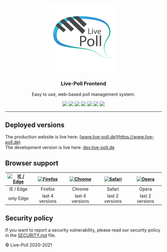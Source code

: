 <p align="center">
  <img alt="Live-Poll Logo" src="./media/logo.png" height="220px" />
  <h3 align="center">Live-Poll Frontend</h3>
  <p align="center">Easy to use, web-based poll management system.</p>
  <p align="center">
  <a target="_blank" href="https://github.com/livepoll/live-poll/releases/latest"><img src="https://img.shields.io/github/v/release/livepoll/live-poll?include_prereleases"></a>
	<a target="_blank" href="https://github.com/livepoll/live-poll/blob/develop/.github/workflows/ci-deploy.yml"><img src="https://img.shields.io/github/workflow/status/livepoll/live-poll/Angular%20Deploy?label=Docker%20build"></a>
  <a target="_blank" href="./.github/workflows/ci.yml"><img src="https://github.com/livepoll/live-poll/workflows/Angular%20CI/badge.svg"></a>
  <a target="_blank" href="./.github/workflows/codeql-analysis.yml"><img src="https://github.com/livepoll/live-poll/actions/workflows/codeql-analysis.yml/badge.svg"></a>
	<a target="_blank" href="https://sonarqube.live-poll.de/dashboard?id=live-poll"><img src="https://sonarqube.live-poll.de/api/project_badges/measure?project=live-poll&metric=alert_status"></a>
  <a target="_blank" href="https://makeapullrequest.com"><img src="https://img.shields.io/badge/PRs-welcome-brightgreen.svg"></a>
  <a target="_blank" href="./LICENSE"><img src="https://img.shields.io/github/license/livepoll/live-poll"></a>
</p>

---

## Deployed versions
The production website is live here: [www.live-poll.de](https://www.live-poll.de)<br>
The development version is live here: [dev.live-poll.de](https://dev.live-poll.de)

## Browser support
| [<img src="https://raw.githubusercontent.com/alrra/browser-logos/master/src/edge/edge_48x48.png" alt="IE / Edge" width="24px" height="24px" />](https://www.microsoft.com/de-de/edge) | [<img src="https://raw.githubusercontent.com/alrra/browser-logos/master/src/firefox/firefox_48x48.png" alt="Firefox" width="24px" height="24px" />](https://www.mozilla.org/de/firefox/new/) | [<img src="https://raw.githubusercontent.com/alrra/browser-logos/master/src/chrome/chrome_48x48.png" alt="Chrome" width="24px" height="24px" />](https://www.google.com/intl/de_de/chrome/) | [<img src="https://raw.githubusercontent.com/alrra/browser-logos/master/src/safari/safari_48x48.png" alt="Safari" width="24px" height="24px" />](https://support.apple.com/de_DE/downloads/safari) | [<img src="https://raw.githubusercontent.com/alrra/browser-logos/master/src/opera/opera_48x48.png" alt="Opera" width="24px" height="24px" />](https://www.opera.com/de/download) |
|:-------------------------------------------------------------------------------------------------------------------------------------------------------------------------------------:|:--------------------------------------------------------------------------------------------------------------------------------------------------------------------------------------------:|:-------------------------------------------------------------------------------------------------------------------------------------------------------------------------------------------:|:--------------------------------------------------------------------------------------------------------------------------------------------------------------------------------------------------:|:--------------------------------------------------------------------------------------------------------------------------------------------------------------------------------:|
| IE / Edge                                                                                                                                                                             | Firefox                                                                                                                                                                                      | Chrome                                                                                                                                                                                      | Safari                                                                                                                                                                                             | Opera                                                                                                                                                                            |
| only Edge                                                                                                                                                                             | last 4 versions                                                                                                                                                                              | last 4 versions                                                                                                                                                                             | last 2 versions                                                                                                                                                                                    | last 2 versions                                                                                                                                                                  |

## Security policy
If you want to report a security vulnerability, please read our security policy in the [SECURITY.md](https://github.com/StudentsAgainstCovid19/corona-aid/blob/master/SECURITY.md) file.

© Live-Poll 2020-2021

